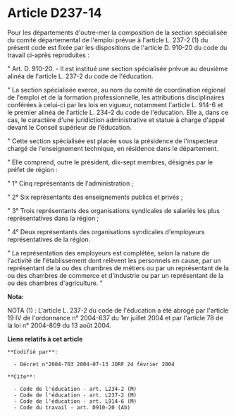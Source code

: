 # Article D237-14

Pour les départements d'outre-mer la composition de la section spécialisée du comité départemental de l'emploi prévue à
l'article L. 237-2 (1) du présent code est fixée par les dispositions de l'article D. 910-20 du code du travail ci-après
reproduites :

" Art. D. 910-20. - Il est institué une section spécialisée prévue au deuxième alinéa de l'article L. 237-2 du code de
l'éducation.

" La section spécialisée exerce, au nom du comité de coordination régional de l'emploi et de la formation professionnelle,
les attributions disciplinaires conférées à celui-ci par les lois en vigueur, notamment l'article L. 914-6 et le premier
alinéa de l'article L. 234-2 du code de l'éducation. Elle a, dans ce cas, le caractère d'une juridiction administrative et
statue à charge d'appel devant le Conseil supérieur de l'éducation.

" Cette section spécialisée est placée sous la présidence de l'inspecteur chargé de l'enseignement technique, en résidence
dans le département.

" Elle comprend, outre le président, dix-sept membres, désignés par le préfet de région :

" 1° Cinq représentants de l'administration ;

" 2° Six représentants des enseignements publics et privés ;

" 3° Trois représentants des organisations syndicales de salariés les plus représentatives dans la région ;

" 4° Deux représentants des organisations syndicales d'employeurs représentatives de la région.

" La représentation des employeurs est complétée, selon la nature de l'activité de l'établissement dont relèvent les
personnels en cause, par un représentant de la ou des chambres de métiers ou par un représentant de la ou des chambres de
commerce et d'industrie ou par un représentant de la ou des chambres d'agriculture. "

**Nota:**

NOTA (1) : L'article L. 237-2 du code de l'éducation a été abrogé par l'article 19 IV de l'ordonnance n° 2004-637 du 1er
juillet 2004 et par l'article 78 de la loi n° 2004-809 du 13 août 2004.

**Liens relatifs à cet article**

	**Codifié par**:

	  - Décret n°2004-703 2004-07-13 JORF 24 février 2004

	**Cite**:

	  - Code de l'éducation - art. L234-2 (M)
	  - Code de l'éducation - art. L237-2 (M)
	  - Code de l'éducation - art. L914-6 (M)
	  - Code du travail - art. D910-20 (Ab)
